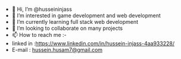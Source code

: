 - 👋 Hi, I’m @husseininjass
- 👀 I’m interested in game development and web development 
- 🌱 I’m currently learning full stack web development
- 💞️ I’m looking to collaborate on many projects
- 📫 How to reach me :-
- linked in :https://www.linkedin.com/in/hussein-injass-4aa933228/
- E-mail : hussein.husam7@gmail.com

<!---
husseininjass/husseininjass is a ✨ special ✨ repository because its `README.md` (this file) appears on your GitHub profile.
You can click the Preview link to take a look at your changes.
--->
